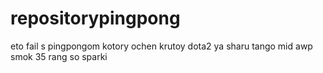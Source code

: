 # repositorypingpong
eto fail s pingpongom kotory ochen krutoy dota2 ya sharu tango mid awp smok 35 rang so sparki
